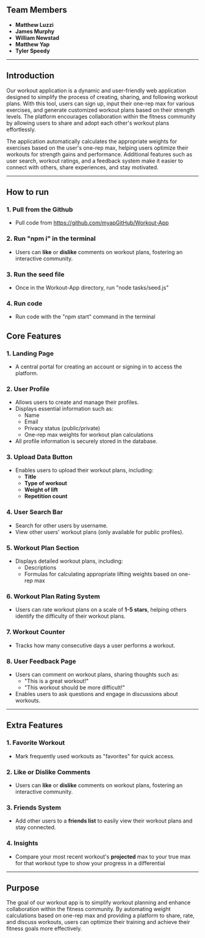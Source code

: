 ## Team Members
- **Matthew Luzzi**  
- **James Murphy**  
- **William Newstad**  
- **Matthew Yap**  
- **Tyler Speedy**

---

## Introduction

Our workout application is a dynamic and user-friendly web application designed to simplify the process of creating, sharing, and following workout plans. With this tool, users can sign up, input their one-rep max for various exercises, and generate customized workout plans based on their strength levels. The platform encourages collaboration within the fitness community by allowing users to share and adopt each other's workout plans effortlessly.

The application automatically calculates the appropriate weights for exercises based on the user's one-rep max, helping users optimize their workouts for strength gains and performance. Additional features such as user search, workout ratings, and a feedback system make it easier to connect with others, share experiences, and stay motivated.

---

## How to run

### 1. **Pull from the Github**
- Pull code from https://github.com/myapGitHub/Workout-App

### 2. **Run "npm i" in the terminal**
- Users can **like** or **dislike** comments on workout plans, fostering an interactive community.

### 3. **Run the seed file**
- Once in the Workout-App directory, run "node tasks/seed.js"

### 4. **Run code**
- Run code with the "npm start" command in the terminal

## Core Features

### 1. **Landing Page**
- A central portal for creating an account or signing in to access the platform.

### 2. **User Profile**
- Allows users to create and manage their profiles.
- Displays essential information such as:
  - Name
  - Email
  - Privacy status (public/private)
  - One-rep max weights for workout plan calculations
- All profile information is securely stored in the database.

### 3. **Upload Data Button**
- Enables users to upload their workout plans, including:
  - **Title**
  - **Type of workout**
  - **Weight of lift** 
  - **Repetition count**

### 4. **User Search Bar**
- Search for other users by username.
- View other users' workout plans (only available for public profiles).

### 5. **Workout Plan Section**
- Displays detailed workout plans, including:
  - Descriptions
  - Formulas for calculating appropriate lifting weights based on one-rep max

### 6. **Workout Plan Rating System**
- Users can rate workout plans on a scale of **1-5 stars**, helping others identify the difficulty of their workout plans.

### 7. **Workout Counter**
- Tracks how many consecutive days a user performs a workout.

### 8. **User Feedback Page**
- Users can comment on workout plans, sharing thoughts such as:
  - "This is a great workout!"
  - "This workout should be more difficult!"
- Enables users to ask questions and engage in discussions about workouts.

---

## Extra Features

### 1. **Favorite Workout**
- Mark frequently used workouts as "favorites" for quick access.

### 2. **Like or Dislike Comments**
- Users can **like** or **dislike** comments on workout plans, fostering an interactive community.

### 3. **Friends System**
- Add other users to a **friends list** to easily view their workout plans and stay connected.

### 4. **Insights**
- Compare your most recent workout's **projected** max to your true max for that workout type to show your progress in a differential

---

## Purpose

The goal of our workout app is to simplify workout planning and enhance collaboration within the fitness community. By automating weight calculations based on one-rep max and providing a platform to share, rate, and discuss workouts, users can optimize their training and achieve their fitness goals more effectively.
